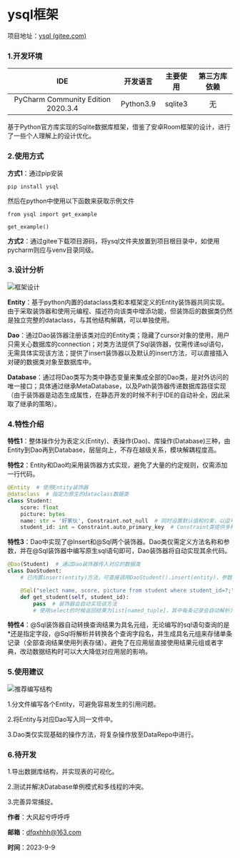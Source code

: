 # ysql框架

项目地址：[ysql (gitee.com)](https://gitee.com/darlingxyz/ysql)

### **1.开发环境**

|                IDE                 | 开发语言  | 主要使用 | 第三方库依赖 |
| :--------------------------------: | :-------: | :------: | :----------: |
| PyCharm Community Edition 2020.3.4 | Python3.9 | sqlite3  |      无      |

基于Python官方库实现的Sqlite数据库框架，借鉴了安卓Room框架的设计，进行了一些个人理解上的设计优化。



### 2.使用方式

**方式1**：通过pip安装

```
pip install ysql
```

然后在python中使用以下函数来获取示例文件

```
from ysql import get_example

get_example()
```

**方式2**：通过gitee下载项目源码，将ysql文件夹放置到项目根目录中，如使用pycharm则应与venv目录同级。



### 3.设计分析

![框架设计](asset/design.svg)

**Entity**：基于python内置的dataclass类和本框架定义的Entity装饰器共同实现。由于采取装饰器和使用元编程、描述符向该类中增添功能，但装饰后的数据类仍然是独立完整的dataclass，与其他结构解耦，可以单独使用。

**Dao**：通过Dao装饰器注册该类对应的Entity类；隐藏了cursor对象的使用，用户只需关心数据库的connection；对类方法提供了Sql装饰器，仅需传递sql语句，无需具体实现该方法；提供了insert装饰器以及默认的insert方法，可以直接插入对硬的数据类对象至数据库中。

**Database**：通过将Dao类写为类中静态变量来集成全部的Dao类，是对外访问的唯一接口；具体通过继承MetaDatabase，以及Path装饰器传递数据库路径实现（由于装饰器是动态生成属性，在静态开发的时候不利于IDE的自动补全，因此采取了继承的策略）。



### 4.特性介绍

**特性1**：整体操作分为表定义(Entity)、表操作(Dao)、库操作(Database)三种，由Entity到Dao再到Database，层层向上，不存在越级关系，模块解耦程度高。

**特性2**：Entity和Dao均采用装饰器方式实现，避免了大量的约定规则，仅需添加一行代码。

```python
@Entity  # 使用Entity装饰器
@dataclass  # 指定为原生的dataclass数据类
class Student:
    score: float
    picture: bytes
    name: str = '好家伙', Constraint.not_null  # 同时设置默认值和约束，以逗号分开即可
    student_id: int = Constraint.auto_primary_key  # Constraint类提供多种字段约束
```

**特性3**：Dao中实现了@Insert和@Sql两个装饰器。Dao类仅需定义方法名称和参数，并在@Sql装饰器中编写原生sql语句即可，Dao装饰器将自动实现其余代码。

```python
@Dao(Student)  # 通过Dao装饰器传入对应的数据类
class DaoStudent:
    # 已内置insert(entity)方法，可直接调用DaoStudent().insert(entity)，参数entity应为对应数据类的实例，返回值为刚插入记录的row id

    @Sql("select name, score, picture from student where student_id=?;")  # 通过Sql装饰器传递标准sql语句
    def get_student(self, student_id):
        pass  # 装饰器会自动实现该方法
        # 使用select的时候返回结果为list[named_tuple]，其中每条记录会自动解析为具名元组。
```

**特性4**：@Sql装饰器自动转换查询结果为具名元组，无论编写的sql语句查询的是*还是指定字段，@Sql将解析并转换各个查询字段名，并生成具名元组来存储单条记录（全部查询结果使用列表存储）。避免了在应用层直接使用结果元组或者字典，改动数据结构时可以大大降低对应用层的影响。



### 5.使用建议

![推荐编写结构](asset/advice.svg)

1.分文件编写各个Entity，可避免容易发生的引用问题。

2.将Entity与对应Dao写入同一文件中。

3.Dao类仅实现基础的操作方法，将复杂操作放至DataRepo中进行。



### 6.待开发

1.导出数据库结构，并实现表的可视化。

2.测试并解决Database单例模式和多线程的冲突。

3.完善异常捕捉。



**作者**：大风起兮呼呼呼

**邮箱**：dfqxhhh@163.com

**时间**：2023-9-9